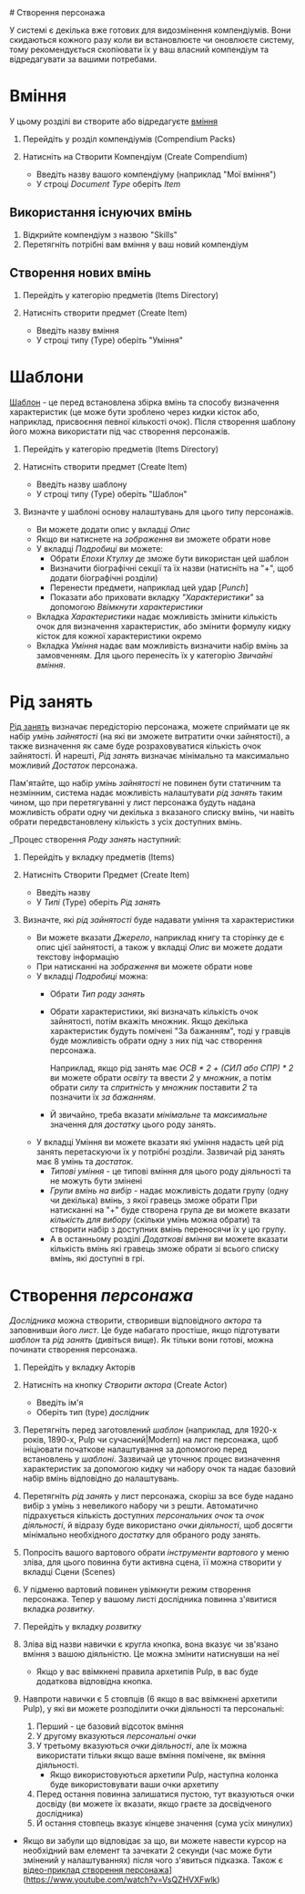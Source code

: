 <!--- This file is auto generated from module/manual/uk/character_creation.md --># Створення персонажа

У системі є декілька вже готових для видозмінення компендіумів. Вони скидаються кожного разу коли ви встановлюєте чи оновлюєте систему, тому рекомендується скопіювати їх у ваш власний компендіум та відредагувати за вашими потребами.

# Вміння

У цьому розділі ви створите або відредагуєте [вміння](item_skill.md)

1. Перейдіть у розділ компендіумів (Compendium Packs)
2. Натисніть на Створити Компендіум (Create Compendium)

   - Введіть назву вашого компендіуму (наприклад "Мої вміння")
   - У строці _Document Type_ оберіть _Item_

## Використання існуючих вмінь

1. Відкрийте компендіум з назвою "Skills"
2. Перетягніть потрібні вам вміння у ваш новий компендіум

## Створення нових вмінь

1. Перейдіть у категорію предметів (Items Directory)
2. Натисніть створити предмет (Create Item)

   - Введіть назву вміння
   - У строці типу (Type) оберіть "Уміння"

# Шаблони

[Шаблон](item_setup.md) - це перед встановлена збірка вмінь та способу визначення характеристик (це може бути зроблено через кидки кісток або, наприклад, присвоєння певної кількості очок).  Після створення шаблону його можна використати під час створення персонажів.

1. Перейдіть у категорію предметів (Items Directory)

2. Натисніть створити предмет (Create Item)

   - Введіть назву шаблону
   - У строці типу (Type) оберіть "Шаблон"

3. Визначте у шаблоні основу налаштувань для цього типу персонажів.
   - Ви можете додати опис у вкладці _Опис_
   - Якщо ви натиснете на _зображення_ ви зможете обрати нове
   - У вкладці _Подробиці_ ви можете:
     - Обрати _Епохи Ктулху_ де зможе бути використан цей шаблон
     - Визначити біографічні секції та їх назви (натисніть на "+", щоб додати біографічні розділи)
     - Перенести предмети, наприклад цей удар [_Punch_]
     - Показати або приховати вкладку _"Характеристики"_ за допомогою _Ввімкнути характеристики_
   - Вкладка _Характеристики_ надає можливість змінити кількість очок для визначення характеристик, або змінити формулу кидку кісток для кожної характеристики окремо
   - Вкладка _Уміння_ надає вам можливість визначити набір вмінь за замовченням. Для цього перенесіть їх у категорію _Звичайні вміння_.

# Рід занять

[Рід занять](item_occupation.md) визначає передісторію персонажа, можете сприймати це як набір _умінь зайнятості_ (на які ви зможете витратити очки зайнятості), а также визначення як саме буде розраховуватися кількість очок зайнятості. Й нарешті, _Рід занять_ визначає мінімально та максимально можливий _Достаток_ персонажа.

Пам'ятайте, що набір _умінь зайнятості_ не повинен бути статичним та незмінним, система надає можливість налаштувати _рід занять_ таким чином, що при перетягуванні у лист персонажа будуть надана можливість обрати одну чи декілька з вказаного списку вмінь, чи навіть обрати передвстановлену кількість з усіх доступних вмінь.

_Процес створення _Роду занять_ наступний:

1. Перейдіть у вкладку предметів (Items)

2. Натисніть Створити Предмет (Create Item)

   - Введіть назву
   - У _Типі_ (Type) оберіть _Рід занять_

3. Визначте, які _рід зайнятості_ буде надавати уміння та характеристики
   - Ви можете вказати _Джерело_, наприклад книгу та сторінку де є опис цієї зайнятості, а також у вкладці _Опис_ ви можете додати текстову інформацію
   - При натисканні на _зображення_ ви можете обрати нове
   - У вкладці _Подробиці_ можна:
     - Обрати _Тип роду занять_

     - Обрати характеристики, які визначать кількість очок зайнятості, потім вкажіть множник. Якщо декілька характеристик будуть помічені "За бажанням", тоді у гравців буде можливість обрати одну з них під час створення персонажа.

       Наприклад, якщо рід занять має _ОСВ \* 2 + (СИЛ або СПР) \* 2_ ви можете обрати _освіту_ та ввести _2_ у _множник_, а потім обрати _силу_ та _спритність_ у _множник_ поставити _2_ та позначити їх _за бажанням_.

     - Й звичайно, треба вказати _мінімальне_ та _максимальне_ значення для _достатку_ цього роду занять.
   - У вкладці Уміння ви можете вказати які уміння надасть цей рід занять перетаскуючи їх у потрібні розділи. Зазвичай рід занять має 8 умінь та _достаток_.
     - _Типові уміння_ - це типові вміння для цього роду діяльності та не можуть бути змінені
     - _Групи вмінь на вибір_ - надає можливість додати групу (одну чи декілька) вмінь, з якої гравець зможе обрати При натисканні на "+" буде створена група де ви можете вказати _кількість для вибору_ (скільки умінь можна обрати) та створити набір з доступних вмінь переносячи їх у цю групу.
     - А в останньому розділі _Додаткові вміння_ ви можете вказати кількість вмінь які гравець зможе обрати зі всього списку вмінь, які доступні в грі.

# Створення _персонажа_

_Дослідника_ можна створити, створивши відповідного _актора_ та заповнивши його _лист_. Це буде набагато простіше, якщо підготувати _шаблон_ та _рід занять_ (дивіться вище). Як тільки вони готові, можна починати створення персонажа.

1. Перейдіть у вкладку Акторів

2. Натисніть на кнопку _Створити актора_ (Create Actor)

   - Введіть ім'я
   - Оберіть тип (type)  _дослідник_

3. Перетягніть перед заготовлений _шаблон_ (наприклад, для 1920-х років, 1890-х, Pulp чи сучасний|Modern) на лист персонажа, щоб ініціювати початкове налаштування за допомогою перед встановлень у _шаблоні_. Зазвичай це уточнює процес визначення характеристик за допомогою кидку чи набору очок та надає базовий набір вмінь відповідно до налаштувань.

4. Перетягніть _рід занять_ у лист персонажа, скоріш за все буде надано вибір з умінь з невеликого набору чи з решти. Автоматично підрахується кількість доступних _персональних очок_ та _очок діяльності_, й відразу буде використано _очки діяльності_, щоб досягти мінімально необхідного _достатку_ для обраного роду занять.

5. Попросіть вашого вартового обрати _інструменти вартового_ у меню зліва, для цього повинна бути активна сцена, її можна створити у вкладці Сцени (Scenes)

6. У підменю вартовий повинен увімкнути режим створення персонажа. Тепер у вашому листі дослідника повинна з'явитися вкладка _розвитку_.

7. Перейдіть у вкладку _розвитку_

8. Зліва від назви навички є кругла кнопка, вона вказує чи зв'язано вміння з вашою діяльністю. Це можна змінити натиснувши на неї
   - Якщо у вас ввімкнені правила архетипів Pulp, в вас буде додаткова відповідна кнопка.

9. Навпроти навички є 5 стовпців (6 якщо в вас ввімкнені архетипи Pulp), у які ви можете розподілити очки діяльності та персональні:
   1. Перший - це базовий відсоток вміння
   2. У другому вказуються _персональні очки_
   3. У третьому вказуються _очки діяльності_, але їх можна використати тільки якщо ваше вміння помічене, як вміння діяльності.
      - Якщо використовуються архетипи Pulp, наступна колонка буде використовувати ваши очки архетипу
   4. Перед остання повинна залишатися пустою, тут вказуються очки досвіду (ви можете їх вказати, якщо граєте за досвідченого дослідника)
   5. Й остання стовпець вказує кінцеве значення (сума усіх минулих)

- Якщо ви забули що відповідає за що, ви можете навести курсор на необхідний вам елемент та зачекати 2 секунди (час може бути змінений у налаштуваннях) після чого з'явиться підказка.
  Також є [відео-приклад створення персонажа](https://www.youtube.com/watch?v=VsQZHVXFwlk)](https://www.youtube.com/watch?v=VsQZHVXFwlk)
